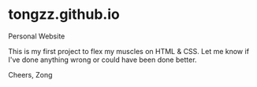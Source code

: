 tongzz.github.io
================

Personal Website

This is my first project to flex my muscles on HTML & CSS.
Let me know if I've done anything wrong or could have been done better.

Cheers,
Zong
